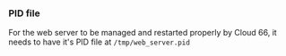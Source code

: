 ### PID file

For the web server to be managed and restarted properly by Cloud 66, it needs to have it's PID file at `/tmp/web_server.pid`

